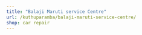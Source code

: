 ```yaml
---
title: "Balaji Maruti service Centre"
url: /kuthuparamba/balaji-maruti-service-centre/
shop: car repair
---
```

